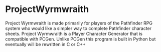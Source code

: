 # ProjectWyrmwraith
Project Wyrmwraith is made primarily for players of the Pathfinder RPG system who would like a simpler way to complete Pathfinder character sheets.
Project Wyrmwraith is a Player Character Generator that is compatible with PCGen.
Unlike PCGen this program is built in Python but eventually will be rewritten in C or C++